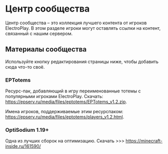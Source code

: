 # Центр сообщества

Центр сообщества – это коллекция лучшего контента от игроков ElectroPlay. В этом разделе игроки могут оставлять ссылки на контент, связанный с нашим сервером. 

## Материалы сообщества

Используйте кнопку редактирования страницы ниже, чтобы добавить сюда что-то своё.

### EPTotems

Ресурс-пак, добавляющий в игру переименованные тотемы с популярными игроками ElectroPlay. Скачать: https://epserv.ru/media/files/eptotems/EPTotems_v1.2.zip.

Имена игроков, поддерживаемые этим ресурспаком: https://epserv.ru/media/files/eptotems/players_v1.2.html.

### OptiSodium 1.19+

Одна из лучших сборок на оптимизацию.
Скачать >>> https://minecraft-inside.ru/161590/
